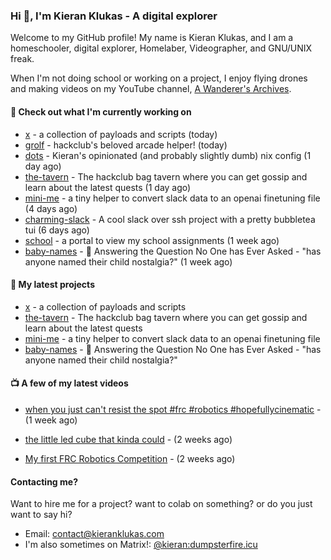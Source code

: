 ### Hi 👋, I'm Kieran Klukas - A digital explorer 

Welcome to my GitHub profile! My name is Kieran Klukas, and I am a homeschooler, digital explorer, Homelaber, Videographer, and GNU/UNIX freak.

When I'm not doing school or working on a project, I enjoy flying drones and making videos on my YouTube channel, [A Wanderer's Archives](https://youtube.com/@wanderer.archives).

#### 👷 Check out what I'm currently working on

- [x](https://github.com/kcoderhtml/x) - a collection of payloads and scripts (today)
- [grolf](https://github.com/kcoderhtml/grolf) - hackclub's beloved arcade helper! (today)
- [dots](https://github.com/kcoderhtml/dots) - Kieran's opinionated (and probably slightly dumb) nix config (1 day ago)
- [the-tavern](https://github.com/kcoderhtml/the-tavern) - The hackclub bag tavern where you can get gossip and learn about the latest quests (1 day ago)
- [mini-me](https://github.com/kcoderhtml/mini-me) - a tiny helper to convert slack data to an openai finetuning file (4 days ago)
- [charming-slack](https://github.com/kcoderhtml/charming-slack) - A cool slack over ssh project with a pretty bubbletea tui (6 days ago)
- [school](https://github.com/kcoderhtml/school) - a portal to view my school assignments (1 week ago)
- [baby-names](https://github.com/kcoderhtml/baby-names) - 👶 Answering the Question No One has Ever Asked - "has anyone named their child nostalgia?" (1 week ago)

#### 🌱 My latest projects

- [x](https://github.com/kcoderhtml/x) - a collection of payloads and scripts
- [the-tavern](https://github.com/kcoderhtml/the-tavern) - The hackclub bag tavern where you can get gossip and learn about the latest quests
- [mini-me](https://github.com/kcoderhtml/mini-me) - a tiny helper to convert slack data to an openai finetuning file
- [baby-names](https://github.com/kcoderhtml/baby-names) - 👶 Answering the Question No One has Ever Asked - "has anyone named their child nostalgia?"

#### 📺 A few of my latest videos

- [when you just can't resist the spot #frc #robotics #hopefullycinematic](https://www.youtube.com/watch?v=Y7SZ_TDleGM) - (1 week ago)

- [the little led cube that kinda could](https://www.youtube.com/watch?v=um7v7Y04vGw) - (2 weeks ago)

- [My first FRC Robotics Competition](https://www.youtube.com/watch?v=w_o2-eqkbCk) - (2 weeks ago)



#### Contacting me?

Want to hire me for a project? want to colab on something? or do you just want to say hi?

- Email: [contact@kieranklukas.com](mailto:contact@kieranklukas.com)
- I'm also sometimes on Matrix!: [@kieran:dumpsterfire.icu](https://matrix.to/#/@kieran.matrix.dumpsterfire.icu)
